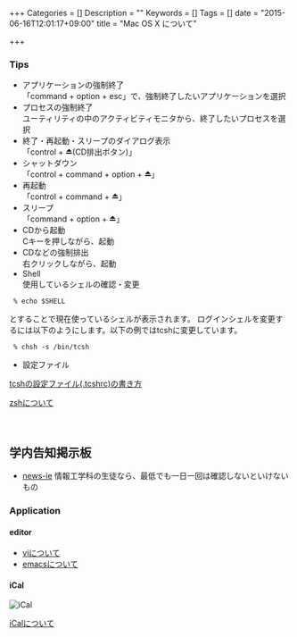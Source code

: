 +++
Categories = []
Description = ""
Keywords = []
Tags = []
date = "2015-06-16T12:01:17+09:00"
title = "Mac OS X について"

+++

### Tips

- アプリケーションの強制終了  
  「command + option + esc」で、強制終了したいアプリケーションを選択  
- プロセスの強制終了  
  ユーティリティの中のアクティビティモニタから、終了したいプロセスを選択  
- 終了・再起動・スリープのダイアログ表示  
  「control + ⏏(CD排出ボタン)」
- シャットダウン  
  「control + command + option + ⏏」
- 再起動  
  「control + command + ⏏」
- スリープ  
  「command + option + ⏏」
- CDから起動  
  Cキーを押しながら、起動
- CDなどの強制排出  
  右クリックしながら、起動
- Shell  
  使用しているシェルの確認・変更
```
 % echo $SHELL
```
 とすることで現在使っているシェルが表示されます。
 ログインシェルを変更するには以下のようにします。以下の例ではtcshに変更しています。

```
 % chsh -s /bin/tcsh
```

- 設定ファイル

[tcshの設定ファイル(.tcshrc)の書き方](system/tcsh)

[zshについて](system/zsh)

 　

## 学内告知掲示板
- [news-ie](https://ie.u-ryukyu.ac.jp/news-ie)
情報工学科の生徒なら、最低でも一日一回は確認しないといけないもの

### Application
#### editor

- [viについて](system/vi)
- [emacsについて](system/emacs)

#### iCal
![iCal](img/system/ical1.jpg)

[iCalについて](system/ical)


